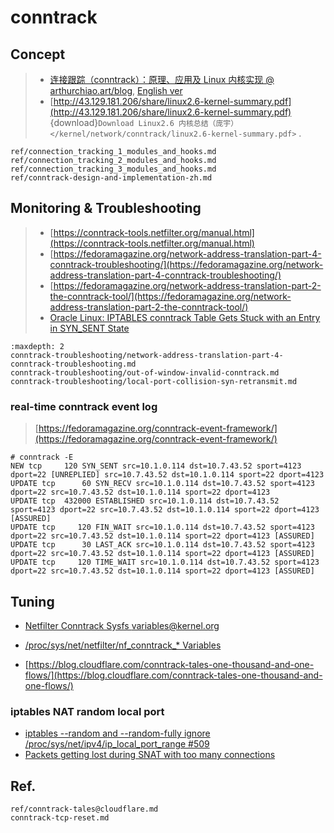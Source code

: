 # conntrack

## Concept

> - [连接跟踪（conntrack）：原理、应用及 Linux 内核实现 @ arthurchiao.art/blog](https://arthurchiao.art/blog/conntrack-design-and-implementation-zh/#5-%E9%85%8D%E7%BD%AE%E5%92%8C%E7%9B%91%E6%8E%A7), [English ver](https://arthurchiao.art/blog/conntrack-design-and-implementation/)
> - [http://43.129.181.206/share/linux2.6-kernel-summary.pdf](http://43.129.181.206/share/linux2.6-kernel-summary.pdf) {download}`Download Linux2.6 内核总结（庞宇） </kernel/network/conntrack/linux2.6-kernel-summary.pdf>` .


```{toctree}
ref/connection_tracking_1_modules_and_hooks.md
ref/connection_tracking_2_modules_and_hooks.md
ref/connection_tracking_3_modules_and_hooks.md
ref/conntrack-design-and-implementation-zh.md
```



## Monitoring & Troubleshooting
> - [https://conntrack-tools.netfilter.org/manual.html](https://conntrack-tools.netfilter.org/manual.html)
> - [https://fedoramagazine.org/network-address-translation-part-4-conntrack-troubleshooting/](https://fedoramagazine.org/network-address-translation-part-4-conntrack-troubleshooting/)
> - [https://fedoramagazine.org/network-address-translation-part-2-the-conntrack-tool/](https://fedoramagazine.org/network-address-translation-part-2-the-conntrack-tool/)
> - [Oracle Linux: IPTABLES conntrack Table Gets Stuck with an Entry in SYN_SENT State](https://support.oracle.com/knowledge/Oracle%20Linux%20and%20Virtualization/2870462_1.html)


```{toctree}
:maxdepth: 2
conntrack-troubleshooting/network-address-translation-part-4-conntrack-troubleshooting.md
conntrack-troubleshooting/out-of-window-invalid-conntrack.md
conntrack-troubleshooting/local-port-collision-syn-retransmit.md
```



### real-time conntrack event log

> [https://fedoramagazine.org/conntrack-event-framework/](https://fedoramagazine.org/conntrack-event-framework/)

```
# conntrack -E
NEW tcp     120 SYN_SENT src=10.1.0.114 dst=10.7.43.52 sport=4123 dport=22 [UNREPLIED] src=10.7.43.52 dst=10.1.0.114 sport=22 dport=4123
UPDATE tcp      60 SYN_RECV src=10.1.0.114 dst=10.7.43.52 sport=4123 dport=22 src=10.7.43.52 dst=10.1.0.114 sport=22 dport=4123
UPDATE tcp  432000 ESTABLISHED src=10.1.0.114 dst=10.7.43.52 sport=4123 dport=22 src=10.7.43.52 dst=10.1.0.114 sport=22 dport=4123 [ASSURED]
UPDATE tcp     120 FIN_WAIT src=10.1.0.114 dst=10.7.43.52 sport=4123 dport=22 src=10.7.43.52 dst=10.1.0.114 sport=22 dport=4123 [ASSURED]
UPDATE tcp      30 LAST_ACK src=10.1.0.114 dst=10.7.43.52 sport=4123 dport=22 src=10.7.43.52 dst=10.1.0.114 sport=22 dport=4123 [ASSURED]
UPDATE tcp     120 TIME_WAIT src=10.1.0.114 dst=10.7.43.52 sport=4123 dport=22 src=10.7.43.52 dst=10.1.0.114 sport=22 dport=4123 [ASSURED]
```


## Tuning

- [Netfilter Conntrack Sysfs variables@kernel.org](https://www.kernel.org/doc/html/latest/networking/nf_conntrack-sysctl.html)
- [/proc/sys/net/netfilter/nf_conntrack_* Variables](https://www.kernel.org/doc/Documentation/networking/nf_conntrack-sysctl.txt)

- [https://blog.cloudflare.com/conntrack-tales-one-thousand-and-one-flows/](https://blog.cloudflare.com/conntrack-tales-one-thousand-and-one-flows/)

### iptables NAT random local port

- [iptables --random and --random-fully ignore /proc/sys/net/ipv4/ip_local_port_range #509](https://github.com/aws/amazon-vpc-cni-k8s/issues/509)
- [Packets getting lost during SNAT with too many connections](https://opendev.org/openstack/neutron/commit/ce628a123769f93fc0c1b2edbe20ec5325aab0f6)



## Ref.

```{toctree}
ref/conntrack-tales@cloudflare.md
conntrack-tcp-reset.md
```
